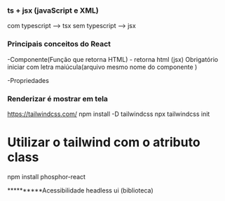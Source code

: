 ### ts + jsx (javaScript e XML)
com typescript --> tsx
sem typescript --> jsx


### Principais conceitos do React
-Componente(Função que retorna HTML) - retorna html (jsx)
Obrigatório iniciar com letra maiúcula(arquivo mesmo nome do componente )


-Propriedades

### Renderizar é mostrar em tela

https://tailwindcss.com/
npm install -D tailwindcss
npx tailwindcss init

# Utilizar o tailwind com o atributo class

npm install phosphor-react

**********Acessibilidade 
headless ui (biblioteca)